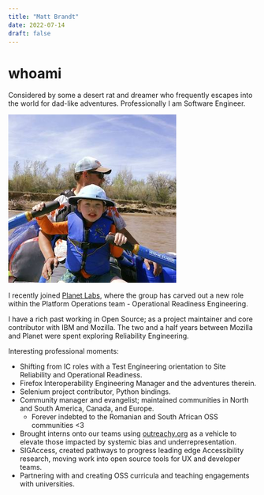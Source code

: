 ```yaml
---
title: "Matt Brandt"
date: 2022-07-14
draft: false
---
```

# whoami
Considered by some a desert rat and dreamer who frequently escapes into the world for dad-like adventures. Professionally I am Software Engineer.

![Me](/about/me.jpeg)

I recently joined [Planet Labs](https://planet.com/), where the group has carved out a new role within the Platform Operations team - Operational Readiness Engineering.

I have a rich past working in Open Source; as a project maintainer and core contributor with IBM and Mozilla. The two and a half years between Mozilla and Planet were spent exploring Reliability Engineering.

Interesting professional moments:

* Shifting from IC roles with a Test Engineering orientation to Site Reliability and Operational Readiness.
* Firefox Interoperability Engineering Manager and the adventures therein.
* Selenium project contributor, Python bindings.
* Community manager and evangelist; maintained communities in North and South America, Canada, and Europe.
  * Forever indebted to the Romanian and South African OSS communities <3
* Brought interns onto our teams using [outreachy.org](https://www.outreachy.org/) as a vehicle to elevate those impacted by systemic bias and underrepresentation.
* SIGAccess, created pathways to progress leading edge Accessibility research, moving work into open source tools for UX and developer teams.
* Partnering with and creating OSS curricula and teaching engagements with universities.
